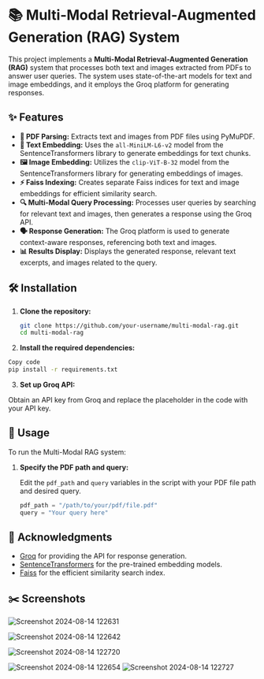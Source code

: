 # 📚 Multi-Modal Retrieval-Augmented Generation (RAG) System

This project implements a **Multi-Modal Retrieval-Augmented Generation (RAG)** system that processes both text and images extracted from PDFs to answer user queries. The system uses state-of-the-art models for text and image embeddings, and it employs the Groq platform for generating responses.

## ✨ Features

- **📄 PDF Parsing:** Extracts text and images from PDF files using PyMuPDF.
- **📝 Text Embedding:** Uses the `all-MiniLM-L6-v2` model from the SentenceTransformers library to generate embeddings for text chunks.
- **🖼️ Image Embedding:** Utilizes the `clip-ViT-B-32` model from the SentenceTransformers library for generating embeddings of images.
- **⚡ Faiss Indexing:** Creates separate Faiss indices for text and image embeddings for efficient similarity search.
- **🔍 Multi-Modal Query Processing:** Processes user queries by searching for relevant text and images, then generates a response using the Groq API.
- **🗣️ Response Generation:** The Groq platform is used to generate context-aware responses, referencing both text and images.
- **📊 Results Display:** Displays the generated response, relevant text excerpts, and images related to the query.

## 🛠️ Installation

1. **Clone the repository:**

   ```bash
   git clone https://github.com/your-username/multi-modal-rag.git
   cd multi-modal-rag
   ```
2. **Install the required dependencies:**

  ```bash
  Copy code
  pip install -r requirements.txt
  ```

3. **Set up Groq API:**

Obtain an API key from Groq and replace the placeholder in the code with your API key.
   

## 🚀 Usage

To run the Multi-Modal RAG system:

1. **Specify the PDF path and query:**

   Edit the `pdf_path` and `query` variables in the script with your PDF file path and desired query.

   ```python
   pdf_path = "/path/to/your/pdf/file.pdf"
   query = "Your query here"
   
## 🙏 Acknowledgments

- [Groq](https://groq.com) for providing the API for response generation.
- [SentenceTransformers](https://www.sbert.net) for the pre-trained embedding models.
- [Faiss](https://github.com/facebookresearch/faiss) for the efficient similarity search index.

   
## ✂️ Screenshots

![Screenshot 2024-08-14 122631](https://github.com/user-attachments/assets/654af28a-999b-4913-b29a-65677cf10c12)

![Screenshot 2024-08-14 122642](https://github.com/user-attachments/assets/2bac7f37-eb75-4846-93d6-116d8bfbcdca)

![Screenshot 2024-08-14 122720](https://github.com/user-attachments/assets/97687f34-d741-40a3-92b2-98bbfe9c4656)

![Screenshot 2024-08-14 122654](https://github.com/user-attachments/assets/01c041c3-2579-43d8-b7e5-2f14b9111e5a)
![Screenshot 2024-08-14 122727](https://github.com/user-attachments/assets/3224b57f-68e8-424d-96c4-56cf9dc7dc97)

